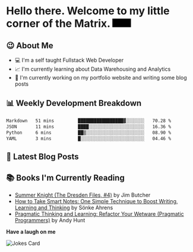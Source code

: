 # Hello there. Welcome to my little corner of the Matrix. <img src="./images/matrix.gif" width="50px">

## :wink: About Me
- :computer: I'm a self taught Fullstack Web Developer
- :chart_with_upwards_trend: I'm currently learning about Data Warehousing and Analytics
- :bookmark_tabs: I'm currently working on my portfolio website and writing some blog posts

## :bar_chart: Weekly Development Breakdown
<!--START_SECTION:waka-->

```text
Markdown   51 mins         █████████████████▓░░░░░░░   70.28 %
JSON       11 mins         ████░░░░░░░░░░░░░░░░░░░░░   16.36 %
Python     6 mins          ██▒░░░░░░░░░░░░░░░░░░░░░░   08.90 %
YAML       3 mins          █░░░░░░░░░░░░░░░░░░░░░░░░   04.46 %
```

<!--END_SECTION:waka-->

## :memo: Latest Blog Posts
<!-- BLOG-POST-LIST:START -->
<!-- BLOG-POST-LIST:END -->

## :books: Books I'm Currently Reading
<!-- GOODREADS-LIST:START -->
- [Summer Knight (The Dresden Files, #4)](https://www.goodreads.com/review/show/4779404917?utm_medium=api&utm_source=rss) by Jim Butcher
- [How to Take Smart Notes: One Simple Technique to Boost Writing, Learning and Thinking](https://www.goodreads.com/review/show/4756092681?utm_medium=api&utm_source=rss) by Sönke Ahrens
- [Pragmatic Thinking and Learning: Refactor Your Wetware (Pragmatic Programmers)](https://www.goodreads.com/review/show/4445756231?utm_medium=api&utm_source=rss) by Andy Hunt
<!-- GOODREADS-LIST:END -->

**Have a laugh on me**

<img src="https://readme-jokes.vercel.app/api" alt="Jokes Card" />